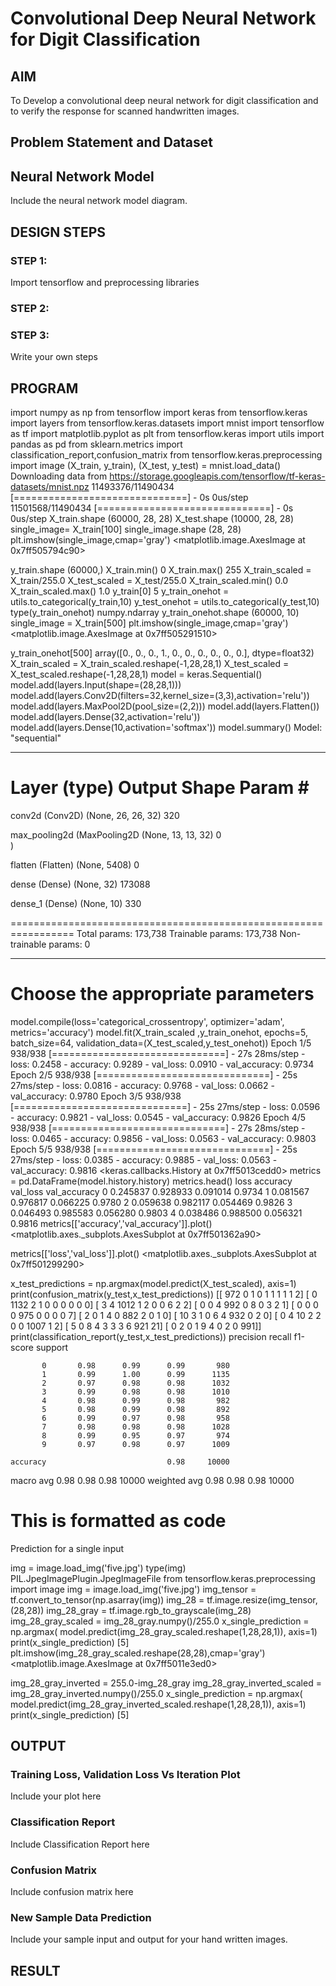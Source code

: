 # Convolutional Deep Neural Network for Digit Classification

## AIM

To Develop a convolutional deep neural network for digit classification and to verify the response for scanned handwritten images.

## Problem Statement and Dataset

## Neural Network Model

Include the neural network model diagram.

## DESIGN STEPS

### STEP 1:
Import tensorflow and preprocessing libraries


### STEP 2:

### STEP 3:

Write your own steps

## PROGRAM
import numpy as np
from tensorflow import keras
from tensorflow.keras import layers
from tensorflow.keras.datasets import mnist
import tensorflow as tf
import matplotlib.pyplot as plt
from tensorflow.keras import utils
import pandas as pd
from sklearn.metrics import classification_report,confusion_matrix
from tensorflow.keras.preprocessing import image
(X_train, y_train), (X_test, y_test) = mnist.load_data()
Downloading data from https://storage.googleapis.com/tensorflow/tf-keras-datasets/mnist.npz
11493376/11490434 [==============================] - 0s 0us/step
11501568/11490434 [==============================] - 0s 0us/step
X_train.shape
(60000, 28, 28)
X_test.shape
(10000, 28, 28)
single_image= X_train[100]
single_image.shape
(28, 28)
plt.imshow(single_image,cmap='gray')
<matplotlib.image.AxesImage at 0x7ff505794c90>

y_train.shape
(60000,)
X_train.min()
0
X_train.max()
255
X_train_scaled = X_train/255.0
X_test_scaled = X_test/255.0
X_train_scaled.min()
0.0
X_train_scaled.max()
1.0
y_train[0]
5
y_train_onehot = utils.to_categorical(y_train,10)
y_test_onehot = utils.to_categorical(y_test,10)
type(y_train_onehot)
numpy.ndarray
y_train_onehot.shape
(60000, 10)
single_image = X_train[500]
plt.imshow(single_image,cmap='gray')
<matplotlib.image.AxesImage at 0x7ff505291510>

y_train_onehot[500]
array([0., 0., 0., 1., 0., 0., 0., 0., 0., 0.], dtype=float32)
X_train_scaled = X_train_scaled.reshape(-1,28,28,1)
X_test_scaled = X_test_scaled.reshape(-1,28,28,1)
model = keras.Sequential()
model.add(layers.Input(shape=(28,28,1)))
model.add(layers.Conv2D(filters=32,kernel_size=(3,3),activation='relu'))
model.add(layers.MaxPool2D(pool_size=(2,2)))
model.add(layers.Flatten())
model.add(layers.Dense(32,activation='relu'))
model.add(layers.Dense(10,activation='softmax'))
model.summary()
Model: "sequential"
_________________________________________________________________
 Layer (type)                Output Shape              Param #   
=================================================================
 conv2d (Conv2D)             (None, 26, 26, 32)        320       
                                                                 
 max_pooling2d (MaxPooling2D  (None, 13, 13, 32)       0         
 )                                                               
                                                                 
 flatten (Flatten)           (None, 5408)              0         
                                                                 
 dense (Dense)               (None, 32)                173088    
                                                                 
 dense_1 (Dense)             (None, 10)                330       
                                                                 
=================================================================
Total params: 173,738
Trainable params: 173,738
Non-trainable params: 0
_________________________________________________________________
# Choose the appropriate parameters
model.compile(loss='categorical_crossentropy',
              optimizer='adam',
              metrics='accuracy')
model.fit(X_train_scaled ,y_train_onehot, epochs=5,
          batch_size=64, 
          validation_data=(X_test_scaled,y_test_onehot))
Epoch 1/5
938/938 [==============================] - 27s 28ms/step - loss: 0.2458 - accuracy: 0.9289 - val_loss: 0.0910 - val_accuracy: 0.9734
Epoch 2/5
938/938 [==============================] - 25s 27ms/step - loss: 0.0816 - accuracy: 0.9768 - val_loss: 0.0662 - val_accuracy: 0.9780
Epoch 3/5
938/938 [==============================] - 25s 27ms/step - loss: 0.0596 - accuracy: 0.9821 - val_loss: 0.0545 - val_accuracy: 0.9826
Epoch 4/5
938/938 [==============================] - 27s 28ms/step - loss: 0.0465 - accuracy: 0.9856 - val_loss: 0.0563 - val_accuracy: 0.9803
Epoch 5/5
938/938 [==============================] - 25s 27ms/step - loss: 0.0385 - accuracy: 0.9885 - val_loss: 0.0563 - val_accuracy: 0.9816
<keras.callbacks.History at 0x7ff5013cedd0>
metrics = pd.DataFrame(model.history.history)
metrics.head()
loss	accuracy	val_loss	val_accuracy
0	0.245837	0.928933	0.091014	0.9734
1	0.081567	0.976817	0.066225	0.9780
2	0.059638	0.982117	0.054469	0.9826
3	0.046493	0.985583	0.056280	0.9803
4	0.038486	0.988500	0.056321	0.9816
metrics[['accuracy','val_accuracy']].plot()
<matplotlib.axes._subplots.AxesSubplot at 0x7ff501362a90>

metrics[['loss','val_loss']].plot()
<matplotlib.axes._subplots.AxesSubplot at 0x7ff501299290>

x_test_predictions = np.argmax(model.predict(X_test_scaled), axis=1)
print(confusion_matrix(y_test,x_test_predictions))
[[ 972    0    1    0    1    1    1    1    1    2]
 [   0 1132    2    1    0    0    0    0    0    0]
 [   3    4 1012    1    2    0    0    6    2    2]
 [   0    0    4  992    0    8    0    3    2    1]
 [   0    0    0    0  975    0    0    0    0    7]
 [   2    0    1    4    0  882    2    0    1    0]
 [  10    3    1    0    6    4  932    0    2    0]
 [   0    4   10    2    2    0    0 1007    1    2]
 [   5    0    8    4    3    3    3    6  921   21]
 [   0    2    0    1    9    4    0    2    0  991]]
print(classification_report(y_test,x_test_predictions))
              precision    recall  f1-score   support

           0       0.98      0.99      0.99       980
           1       0.99      1.00      0.99      1135
           2       0.97      0.98      0.98      1032
           3       0.99      0.98      0.98      1010
           4       0.98      0.99      0.98       982
           5       0.98      0.99      0.98       892
           6       0.99      0.97      0.98       958
           7       0.98      0.98      0.98      1028
           8       0.99      0.95      0.97       974
           9       0.97      0.98      0.97      1009

    accuracy                           0.98     10000
   macro avg       0.98      0.98      0.98     10000
weighted avg       0.98      0.98      0.98     10000

# This is formatted as code
Prediction for a single input

img = image.load_img('five.jpg')
type(img)
PIL.JpegImagePlugin.JpegImageFile
from tensorflow.keras.preprocessing import image
img = image.load_img('five.jpg')
img_tensor = tf.convert_to_tensor(np.asarray(img))
img_28 = tf.image.resize(img_tensor,(28,28))
img_28_gray = tf.image.rgb_to_grayscale(img_28)
img_28_gray_scaled = img_28_gray.numpy()/255.0
x_single_prediction = np.argmax(
    model.predict(img_28_gray_scaled.reshape(1,28,28,1)),
     axis=1)
print(x_single_prediction)
[5]
plt.imshow(img_28_gray_scaled.reshape(28,28),cmap='gray')
<matplotlib.image.AxesImage at 0x7ff5011e3ed0>

img_28_gray_inverted = 255.0-img_28_gray
img_28_gray_inverted_scaled = img_28_gray_inverted.numpy()/255.0
x_single_prediction = np.argmax(
    model.predict(img_28_gray_inverted_scaled.reshape(1,28,28,1)),
     axis=1)
print(x_single_prediction)
[5]
## OUTPUT

### Training Loss, Validation Loss Vs Iteration Plot

Include your plot here

### Classification Report

Include Classification Report here

### Confusion Matrix

Include confusion matrix here

### New Sample Data Prediction

Include your sample input and output for your hand written images.

## RESULT
